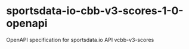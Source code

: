 # sportsdata-io-cbb-v3-scores-1-0-openapi
OpenAPI specification for sportsdata.io API vcbb-v3-scores
